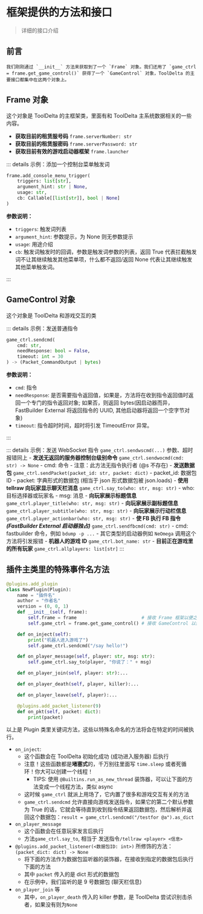 # 框架提供的方法和接口

> 详细的接口介绍

## 前言

    我们刚刚通过 `__init__` 方法来获取到了一个 `Frame` 对象。我们还用了 `game_ctrl = frame.get_game_control()` 获得了一个 `GameControl` 对象，ToolDelta 的主要接口都集中在这两个对象上。

## Frame 对象

这个对象是 ToolDelta 的主框架类，里面有和 ToolDelta 主系统数据相关的一些内容。

- **获取目前的租赁服号码** `frame.serverNumber: str`
- **获取目前的租赁服密码** `frame.serverPassword: str`
- **获取目前有效的游戏启动器框架** `frame.launcher`

::: details 示例：添加一个控制台菜单触发词

```python
frame.add_console_menu_trigger(
    triggers: list[str],
    argument_hint: str | None,
    usage: str,
    cb: Callable[[list[str]], bool | None]
)
```

**参数说明：**

- `triggers`: 触发词列表
- `argument_hint`: 参数提示，为 None 则无参数提示
- `usage`: 用途介绍
- `cb`: 触发词触发时的回调，参数是触发词参数的列表，返回 True 代表拦截触发词不让其继续触发其他菜单项，什么都不返回/返回 None 代表让其继续触发其他菜单触发词。

:::

## GameControl 对象

这个对象是 ToolDelta 和游戏交互的类

::: details 示例：发送普通指令
```python
game_ctrl.sendcmd(
    cmd: str,
    needResponse: bool = False,
    timeout: int = 30
) -> (Packet_CommandOutput | bytes)
```

**参数说明：**

- `cmd`: 指令
- `needResponse`: 是否需要指令返回值，如果是，方法将在收到指令返回值时返回一个专门的指令返回对象; 如果否，则返回 bytes(因启动器而异，FastBuilder External 将返回指令的 UUID, 其他启动器将返回一个空字节对象)
- `timeout`: 指令超时时间，超时将引发 TimeoutError 异常。

:::

::: details 示例：发送 WebSocket 指令
    `game_ctrl.sendwscmd(...)`
    参数、超时报错同上 - **发送无返回的服务器控制台级别命令**
    `game_ctrl.sendwocmd(cmd: str) -> None` - cmd: 命令 - 注意：此方法无指令执行者 (@s 不存在) - **发送数据包**
    `game_ctrl.sendPacket(packet_id: str, packet: dict)` - packet_id: 数据包 ID - packet: 字典形式的数据包 (相当于 json 形式数据包被 json.loads) - **使用 tellraw 向玩家显示聊天栏消息**
    `game_ctrl.say_to(who: str, msg: str)` - who: 目标选择器或玩家名 - msg: 消息 - **向玩家展示标题信息**
    `game_ctrl.player_title(who: str, msg: str)` - **向玩家展示副标题信息**
    `game_ctrl.player_subtitle(who: str, msg: str)` - **向玩家展示行动栏信息**
    `game_ctrl.player_actionbar(who: str, msg: str)` - **使 FB 执行 FB 指令<i>(FastBuilder External 启动器独占)</i>**
    `game_ctrl.sendfbcmd(cmd: str)` - cmd: fastbuilder 命令，例如 `bdump -p ...` - 其它类型的启动器例如 `NeOmega` 调用这个方法将引发报错 - **机器人的游戏 ID**
    `game_ctrl.bot_name: str` - **目前正在游戏里的所有玩家**
    `game_ctrl.allplayers: list[str]`
:::

## 插件主类里的特殊事件名方法

```python
@plugins.add_plugin
class NewPlugin(Plugin):
    name = "插件名"
    author = "作者名"
    version = (0, 0, 1)
    def __init__(self, frame):
        self.frame = frame                        # 接收 Frame 框架以便之后使用
        self.game_ctrl = frame.get_game_control() # 接收 GameControl 以便之后使用

    def on_inject(self):
        print("机器人进入游戏了")
        self.game_ctrl.sendcmd("/say hello!")

    def on_player_message(self, player: str, msg: str):
        self.game_ctrl.say_to(player, "你说了：" + msg)

    def on_player_join(self, player: str):...

    def on_player_death(self, player, killer):...

    def on_player_leave(self, player):...

    @plugins.add_packet_listener(9)
    def on_pkt(self, packet: dict):
        print(packet)
```

以上是 Plugin 类里关键词方法，这些以特殊名命名的方法将会在特定的时间被执行。

- `on_inject`:
  - 这个函数会在 ToolDelta 初始化成功 (成功进入服务器) 后执行
  - 注意！这些函数都是**堵塞式**的，千万别往里面写 `time.sleep` 或者死循环！你大可以创建一个线程！
    - TIPS: 使用 `@Builtins.run_as_new_thread` 装饰器，可以让下面的方法变成一个线程方法，类似 async
  - 这时候 `game_ctrl` 就派上用场了，它内置了很多和游戏交互有关的方法
  - `game_ctrl.sendcmd` 允许直接向游戏发送指令，如果它的第二个默认参数为 True 的话，它就会等待直到收到指令结果返回数据包，然后解析并返回这个数据包：`result = game_ctrl.sendcmd("/testfor @a").as_dict`
- `on_player_message`
  - 这个函数会在任意玩家发言后执行
  - 方法`game_ctrl.say_to`, 相当于 发送指令`/tellraw <player> <信息>`
- `@plugins.add_packet_listener(<数据包ID: int>)` 所修饰的方法：`(packet_dict: dict) -> None`
  - 将下面的方法作为数据包监听器的装饰器，在接收到指定的数据包后执行下面的方法
  - 其中 `packet` 传入的是 dict 形式的数据包
  - 在示例中，我们监听的是 9 号数据包 (聊天栏信息)
- `on_player_join` 等
  - 其中，`on_player_death` 传入的 killer 参数，是 ToolDelta 尝试识别击杀者，如果没有则为`None`